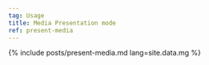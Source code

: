 ```yaml
---
tag: Usage
title: Media Presentation mode
ref: present-media
---
```


{% include posts/present-media.md lang=site.data.mg %}
